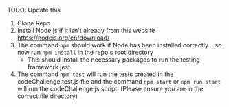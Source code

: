 TODO: Update this
1. Clone Repo
2. Install Node.js if it isn't already from this website https://nodejs.org/en/download/
3. The command `npm` should work if Node has been installed correctly... so now run `npm install` in the repo's root directory
   - This should install the necessary packages to run the testing framework jest.
4. The command `npm test` will run the tests created in the codeChallenge.test.js file and the command
   `npm start` or `npm run start` will run the codeChallenge.js script. (Please ensure you are in the correct file directory)